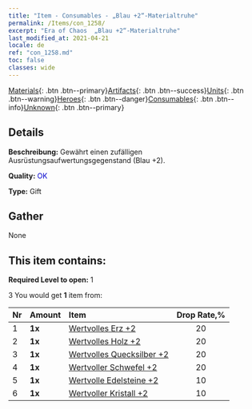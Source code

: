 ```yaml
---
title: "Item - Consumables - „Blau +2“-Materialtruhe"
permalink: /Items/con_1258/
excerpt: "Era of Chaos  „Blau +2“-Materialtruhe"
last_modified_at: 2021-04-21
locale: de
ref: "con_1258.md"
toc: false
classes: wide
---
```

 [Materials](/de/Items/){: .btn .btn--primary}[Artifacts](/de/Items/Artifacts/){: .btn .btn--success}[Units](/de/Items/Units/){: .btn .btn--warning}[Heroes](/de/Items/Heroes/){: .btn .btn--danger}[Consumables](/de/Items/Consumables/){: .btn .btn--info}[Unknown](/de/Items/Unknown/){: .btn .btn--primary}

## Details
 **Beschreibung:** Gewährt einen zufälligen Ausrüstungsaufwertungsgegenstand (Blau +2).

 **Quality:** <span style="color: #0000CD">OK</span>

 **Type:** Gift

## Gather

  None

## This item contains:

 **Required Level to open:** 1

 3 You would get **1** item  from:

  | Nr | Amount |     Item    | Drop Rate,% |
  |:---|:-------|:------------|:---------:|
  | 1 |  **1x** | [Wertvolles Erz +2](/de/Items/mat_26/) | 20 | 
  | 2 |  **1x** | [Wertvolles Holz +2](/de/Items/mat_27/) | 20 | 
  | 3 |  **1x** | [Wertvolles Quecksilber +2](/de/Items/mat_28/) | 20 | 
  | 4 |  **1x** | [Wertvoller Schwefel +2](/de/Items/mat_29/) | 20 | 
  | 5 |  **1x** | [Wertvolle Edelsteine +2](/de/Items/mat_30/) | 10 | 
  | 6 |  **1x** | [Wertvoller Kristall +2](/de/Items/mat_31/) | 10 | 
